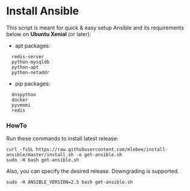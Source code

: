 # Install Ansible

This script is meant for quick & easy setup Ansible and its requirements below on **Ubuntu Xenial** (or later):
- apt packages:
```
  redis-server
  python-mysqldb
  python-apt
  python-netaddr
```

- pip packages:
```
  dnspython
  docker
  pyvmomi
  redis
```


### HowTo

Run these commands to install latest release:
```
curl -fsSL https://raw.githubusercontent.com/mlebee/install-ansible/master/install.sh -o get-ansible.sh
sudo -H bash get-ansible.sh
```

Also, you can specify the desired release. Downgrading is supported.
```
sudo -H ANSIBLE_VERSION=2.5 bash get-ansible.sh
```
